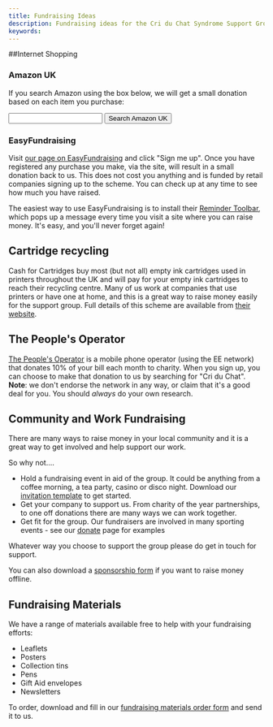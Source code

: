 ```yaml
---
title: Fundraising Ideas
description: Fundraising ideas for the Cri du Chat Syndrome Support Group
keywords:
---
```


##Internet Shopping 

### Amazon UK

If you search Amazon using the box below, we will get a small donation based on each item you purchase:

<form target="_blank" action="http://www.amazon.co.uk/exec/obidos/external-search" class="well form-search">
  <input type="text" name="keyword" class="input-large search-query" value=""/>
  <input type="hidden" name="mode" value="blended"/>
  <input type="hidden" name="tag" value="criduchat-21"/>
  <button type="submit" class='btn btn-primary' name="Submit">Search Amazon UK</button>
</form>

### EasyFundraising

Visit [our page on EasyFundraising](http://www.easyfundraising.org.uk/causes/cdcssg) and click "Sign me up".
Once you have registered any purchase you make, via the site, will result in a small donation back to us. This does not cost you anything and is funded by retail companies signing up to the scheme.
You can check up at any time to see how much you have raised. 

The easiest way to use EasyFundraising is to install their [Reminder Toolbar](https://new.easyfundraising.org.uk/donation-reminder/toolbar-install/), which pops up a message every time you visit a site where you can raise money. It's easy, and you'll never forget again!

## Cartridge recycling

Cash for Cartridges buy most (but not all) empty ink cartridges used in printers throughout the UK and will pay for your empty ink cartridges to reach their recycling centre.
Many of us work at companies that use printers or have one at home, and this is a great way to raise money easily for the support group. 
Full details of this scheme are available from [their website](http://www.cashforcartridges.co.uk).

## The People's Operator

[The People's Operator](http://www.thepeoplesoperator.com) is a mobile phone operator (using the EE network) that donates 10% of your bill each month to charity. When you sign up, you can choose to make that donation to us by searching for "Cri du Chat". **Note**: we don't endorse the network in any way, or claim that it's a good deal for you. You should *always* do your own research.

## Community and Work Fundraising

There are many ways to raise money in your local community and it is a great way to get involved and help support our work.

So why not....

* Hold a fundraising event in aid of the group. It could be anything from a coffee morning, a tea party, casino or disco night. Download our [invitation template](/downloads/coffee_morning_invitation.doc) to get started.
* Get your company to support us. From charity of the year partnerships, to one off donations there are many ways we can work together.
* Get fit for the group. Our fundraisers are involved in many sporting events - see our [donate](donate.html) page for examples

Whatever way you choose to support the group please do get in touch for support.

You can also download a [sponsorship form](/downloads/sponsorship_form.pdf) if you want to raise money offline.

## Fundraising Materials

We have a range of materials available free to help with your fundraising efforts:

* Leaflets
* Posters
* Collection tins
* Pens
* Gift Aid envelopes
* Newsletters

To order, download and fill in our [fundraising materials order form](/downloads/fundraising_materials.pdf) and send it to us.
